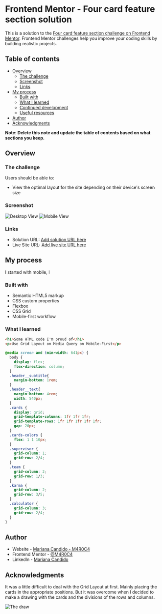 # Frontend Mentor - Four card feature section solution

This is a solution to the [Four card feature section challenge on Frontend Mentor](https://www.frontendmentor.io/challenges/four-card-feature-section-weK1eFYK). Frontend Mentor challenges help you improve your coding skills by building realistic projects. 

## Table of contents

- [Overview](#overview)
  - [The challenge](#the-challenge)
  - [Screenshot](#screenshot)
  - [Links](#links)
- [My process](#my-process)
  - [Built with](#built-with)
  - [What I learned](#what-i-learned)
  - [Continued development](#continued-development)
  - [Useful resources](#useful-resources)
- [Author](#author)
- [Acknowledgments](#acknowledgments)

**Note: Delete this note and update the table of contents based on what sections you keep.**

## Overview

### The challenge

Users should be able to:

- View the optimal layout for the site depending on their device's screen size

### Screenshot

![Desktop View](./design/screenshot-desktop.png)
![Mobile View](./design/screenshot-iPhone.png)


### Links

- Solution URL: [Add solution URL here](https://your-solution-url.com)
- Live Site URL: [Add live site URL here](https://your-live-site-url.com)

## My process
I started with mobile, I 

### Built with

- Semantic HTML5 markup
- CSS custom properties
- Flexbox
- CSS Grid
- Mobile-first workflow

### What I learned

```html
<h1>Some HTML code I'm proud of</h1>
<p>Use Grid Layout on Media Query on Mobile-First</p>
```
```css
@media screen and (min-width: 641px) {
  body {
    display: flex;
    flex-direction: column;
  }
  .header__subtitle{
    margin-bottom: 1rem;
  }
  .header__text{
    margin-bottom: 4rem;
    width: 540px;
  }
  .cards {
    display: grid;
    grid-template-columns: 1fr 1fr 1fr;
    grid-template-rows: 1fr 1fr 1fr 1fr 1fr;
    gap: 20px;
  }
  .cards-colors {
    flex: 1 1 10px;
  }
  .supervisor {
    grid-column: 1;
    grid-row: 2/4;
  }
  .team {
    grid-column: 2;
    grid-row: 1/3;
  }
  .karma {
    grid-column: 2;
    grid-row: 3/5;
  }
  .calculator {
    grid-column: 3;
    grid-row: 2/4;
  }
}
```


## Author

- Website - [Mariana Candido - M4R0C4](https://github.com/M4R0C4)
- Frontend Mentor - [@M4R0C4](https://www.frontendmentor.io/profile/M4R0C4)
- LinkedIn - [Mariana Candido](https://www.linkedin.com/in/mariana-candido-20b59b88/)

## Acknowledgments

It was a little difficult to deal with the Grid Layout at first. Mainly placing the cards in the appropriate positions. But it was overcome when I decided to make a drawing with the cards and the divisions of the rows and columns.

![The draw](./design/the-draw.jpg)

